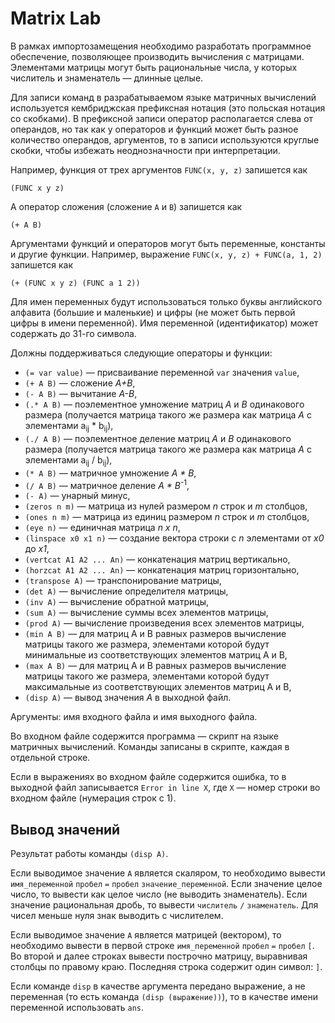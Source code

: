 # Matrix Lab

В рамках импортозамещения необходимо разработать программное обеспечение, позволяющее производить вычисления с матрицами.
Элементами матрицы могут быть рациональные числа, у которых числитель и знаменатель — длинные целые. 

Для записи команд в разрабатываемом языке матричных вычислений используется кембриджская префиксная нотация (это польская нотация со скобками). 
В префиксной записи оператор располагается слева от операндов, но так как у операторов и функций может быть разное количество операндов, аргументов, то в записи используются круглые скобки, чтобы избежать неоднозначности при интерпретации.

Например, функция от трех аргументов `FUNC(x, y, z)` запишется как
```
(FUNC x y z)
``` 
А оператор сложения (сложение `A` и `B`) запишется как 
```
(+ A B)
```
Аргументами функций и операторов могут быть переменные, константы и другие функции. Например, выражение `FUNC(x, y, z) + FUNC(a, 1, 2)` запишется как 
```
(+ (FUNC x y z) (FUNC a 1 2))
```

Для имен переменных будут использоваться только буквы английского алфавита (большие и маленькие) и цифры (не может быть первой цифры в имени переменной). 
Имя переменной (идентификатор) может содержать до 31-го символа. 

Должны поддерживаться следующие операторы и функции:
* `(= var value)` — присваивание переменной `var` значения `value`,
* `(+ A B)` — сложение *A+B*,
* `(- A B)` — вычитание *A-B*,
* `(.* A B)` — поэлементное умножение матриц *A* и *B* одинакового размера (получается матрица такого же размера как матрица *A* с элементами a<sub>ij</sub> * b<sub>ij</sub>),
* `(./ A B)` — поэлементное деление матриц *A* и *B* одинакового размера (получается матрица такого же размера как матрица *A* с элементами a<sub>ij</sub> / b<sub>ij</sub>),
* `(* A B)` — матричное умножение *A \* B*,
* `(/ A B)` — матричное деление *A \* B*<sup>-1</sup>,
* `(- A)` — унарный минус,
* `(zeros n m)` — матрица из нулей размером *n* строк и *m* столбцов,
* `(ones n m)` — матрица из единиц размером *n* строк и *m* столбцов,
* `(eye n)` — единичная матрица *n x n*,
* `(linspace x0 x1 n)` — создание вектора строки с *n* элементами от *x0* до *x1*,
* `(vertcat A1 A2 ... An)` — конкатенация матриц вертикально,
* `(horzcat A1 A2 ... An)` — конкатенация матриц горизонтально,
* `(transpose A)` — транспонирование матрицы,
* `(det A)` — вычисление определителя матрицы,
* `(inv A)` — вычисление обратной матрицы,
* `(sum A)` — вычисление суммы всех элементов матрицы,
* `(prod A)` — вычисление произведения всех элементов матрицы,
* `(min A B)` — для матриц A и В равных размеров вычисление матрицы такого же размера, элементами которой будут минимальные из соответствующих элементов матриц A и В,
* `(max A B)` — для матриц A и В равных размеров вычисление матрицы такого же размера, элементами которой будут максимальные из соответствующих элементов матриц A и В,
* `(disp A)` — вывод значения *A* в выходной файл.

Аргументы: имя входного файла и имя выходного файла. 

Во входном файле содержится программа — скрипт на языке матричных вычислений. Команды записаны в скрипте, каждая в отдельной строке.

Если в выражениях во входном файле содержится ошибка, то в выходной файл записывается `Error in line X`, где `X` — номер строки во входном файле (нумерация строк с 1).

## Вывод значений
Результат работы команды `(disp A)`.

Если выводимое значение `A` является скаляром, то необходимо вывести `имя_переменной` `пробел` `=` `пробел` `значение_переменной`.
Если значение целое число, то вывести как целое число (не выводить знаменатель). Если значение рациональная дробь, то вывести `числитель` `/` `знаменатель`. 
Для чисел меньше нуля знак выводить с числителем.

Если выводимое значение `A` является матрицей (вектором), то необходимо вывести в первой строке `имя_переменной` `пробел` `=` `пробел` `[`.
Во второй и далее строках вывести построчно матрицу, выравнивая столбцы по правому краю.
Последняя строка содержит один символ: `]`.

Если команде `disp` в качестве аргумента передано выражение, а не переменная (то есть команда `(disp (выражение))`), то в качестве имени переменной использовать `ans`.
